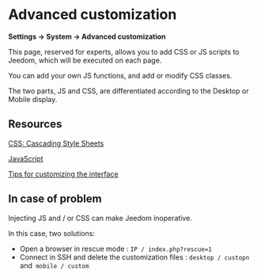# Advanced customization
**Settings → System → Advanced customization**

This page, reserved for experts, allows you to add CSS or JS scripts to Jeedom, which will be executed on each page.

You can add your own JS functions, and add or modify CSS classes.

The two parts, JS and CSS, are differentiated according to the Desktop or Mobile display.

## Resources

[CSS: Cascading Style Sheets](https://developer.mozilla.org/en-US/docs/Web/CSS)

[JavaScript](https://developer.mozilla.org/en-US/docs/Web/JavaScript)

[Tips for customizing the interface](https://kiboost.github.io/jeedom_docs/jeedomV4Tips/Interface/)

## In case of problem

Injecting JS and / or CSS can make Jeedom inoperative.

In this case, two solutions:

- Open a browser in rescue mode : `IP / index.php?rescue=1`
- Connect in SSH and delete the customization files : `desktop / custopn` and` mobile / custom`

